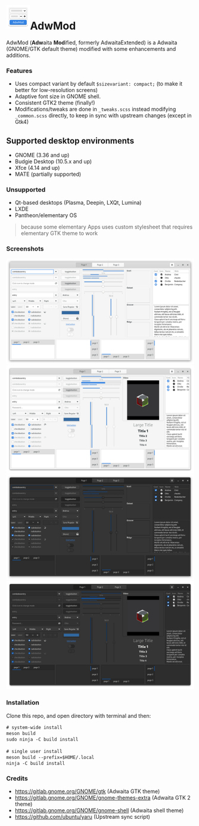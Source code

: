<img src=".data/logo.svg" alt="AdwMod" align="left" width="64" height="64"/>

AdwMod
=====
AdwMod (**Adw**aita **Mod**ified, formerly AdwaitaExtended) is a Adwaita (GNOME/GTK default theme) modified with some enhancements and additions.

### Features
- Uses compact variant by default `$sizevariant: compact;` (to make it better for low-resolution screens)
- Adaptive font size in GNOME shell.
- Consistent GTK2 theme (finally!)
- Modifications/tweaks are done in `_tweaks.scss` instead modifying `_common.scss` directly, to keep in sync with upstream changes (except in Gtk4)

## Supported desktop environments
- GNOME (3.36 and up)
- Budgie Desktop (10.5.x and up)
- Xfce (4.14 and up)
- MATE (partially supported)
### Unsupported
- Qt-based desktops (Plasma, Deepin, LXQt, Lumina)
- LXDE
- Pantheon/elementary OS
> because some elementary Apps uses custom stylesheet that requires elementary GTK theme to work

### Screenshots
![Light](/.data/light.png)
![Light-gtk4](/.data/light-gtk4.png)
![Dark](/.data/dark.png)
![Dark-gtk4](/.data/dark-gtk4.png)

### Installation
Clone this repo, and open directory with terminal and then:
```
# system-wide install
meson build
sudo ninja -C build install

# single user install 
meson build --prefix=$HOME/.local
ninja -C build install
```
### Credits
- https://gitlab.gnome.org/GNOME/gtk (Adwaita GTK theme)
- https://gitlab.gnome.org/GNOME/gnome-themes-extra (Adwaita GTK 2 theme)
- https://gitlab.gnome.org/GNOME/gnome-shell (Adwaita shell theme)
- https://github.com/ubuntu/yaru (Upstream sync script)
